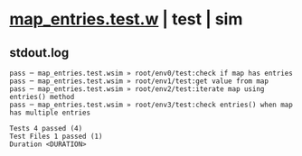# [map_entries.test.w](../../../../../examples/tests/valid/map_entries.test.w) | test | sim

## stdout.log
```log
pass ─ map_entries.test.wsim » root/env0/test:check if map has entries                     
pass ─ map_entries.test.wsim » root/env1/test:get value from map                           
pass ─ map_entries.test.wsim » root/env2/test:iterate map using entries() method           
pass ─ map_entries.test.wsim » root/env3/test:check entries() when map has multiple entries
 
Tests 4 passed (4)
Test Files 1 passed (1)
Duration <DURATION>
```

